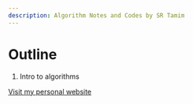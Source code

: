 ```yaml
---
description: Algorithm Notes and Codes by SR Tamim
---
```


# Outline

1. Intro to algorithms

[Visit my personal website](https://sr-tamim.vercel.app/)
